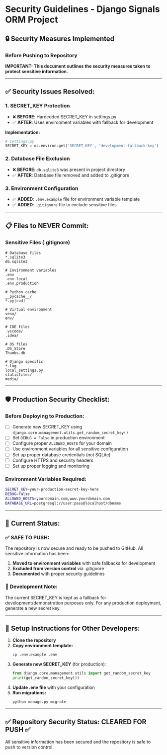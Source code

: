 # Security Guidelines - Django Signals ORM Project

## 🔒 Security Measures Implemented

### Before Pushing to Repository

**IMPORTANT: This document outlines the security measures taken to protect sensitive information.**

---

## ✅ **Security Issues Resolved:**

### 1. **SECRET_KEY Protection**
- ❌ **BEFORE**: Hardcoded SECRET_KEY in settings.py
- ✅ **AFTER**: Uses environment variables with fallback for development

**Implementation:**
```python
# settings.py
SECRET_KEY = os.environ.get('SECRET_KEY', 'development-fallback-key')
```

### 2. **Database File Exclusion**
- ❌ **BEFORE**: `db.sqlite3` was present in project directory
- ✅ **AFTER**: Database file removed and added to .gitignore

### 3. **Environment Configuration**
- ✅ **ADDED**: `.env.example` file for environment variable template
- ✅ **ADDED**: `.gitignore` file to exclude sensitive files

---

## 📋 **Files to NEVER Commit:**

### Sensitive Files (.gitignore)
```
# Database files
*.sqlite3
db.sqlite3

# Environment variables
.env
.env.local
.env.production

# Python cache
__pycache__/
*.py[cod]

# Virtual environment
venv/
env/

# IDE files
.vscode/
.idea/

# OS files
.DS_Store
Thumbs.db

# Django specific
*.log
local_settings.py
staticfiles/
media/
```

---

## 🛡️ **Production Security Checklist:**

### Before Deploying to Production:
- [ ] Generate new SECRET_KEY using `django.core.management.utils.get_random_secret_key()`
- [ ] Set `DEBUG = False` in production environment
- [ ] Configure proper `ALLOWED_HOSTS` for your domain
- [ ] Use environment variables for all sensitive configuration
- [ ] Set up proper database credentials (not SQLite)
- [ ] Configure HTTPS and security headers
- [ ] Set up proper logging and monitoring

### Environment Variables Required:
```bash
SECRET_KEY=your-production-secret-key-here
DEBUG=False
ALLOWED_HOSTS=yourdomain.com,www.yourdomain.com
DATABASE_URL=postgresql://user:pass@localhost/dbname
```

---

## 🚨 **Current Status:**

### ✅ **SAFE TO PUSH:**
The repository is now secure and ready to be pushed to GitHub. All sensitive information has been:

1. **Moved to environment variables** with safe fallbacks for development
2. **Excluded from version control** via .gitignore
3. **Documented** with proper security guidelines

### 📝 **Development Note:**
The current SECRET_KEY is kept as a fallback for development/demonstration purposes only. For any production deployment, generate a new secret key.

---

## 🔧 **Setup Instructions for Other Developers:**

1. **Clone the repository**
2. **Copy environment template:**
   ```bash
   cp .env.example .env
   ```
3. **Generate new SECRET_KEY** (for production):
   ```python
   from django.core.management.utils import get_random_secret_key
   print(get_random_secret_key())
   ```
4. **Update .env file** with your configuration
5. **Run migrations:**
   ```bash
   python manage.py migrate
   ```

---

## ✅ **Repository Security Status: CLEARED FOR PUSH** ✅

All sensitive information has been secured and the repository is safe to push to version control.
